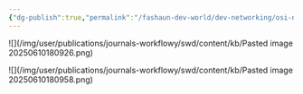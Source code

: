 ```yaml
---
{"dg-publish":true,"permalink":"/fashaun-dev-world/dev-networking/osi-networking/","noteIcon":""}
---
```


![](/img/user/publications/journals-workflowy/swd/content/kb/Pasted image 20250610180926.png)

![](/img/user/publications/journals-workflowy/swd/content/kb/Pasted image 20250610180958.png)
